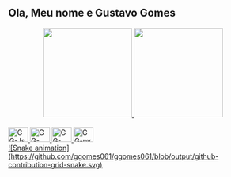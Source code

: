 ## Ola, Meu nome e Gustavo Gomes
<div align="center">
  <a href="https://github.com/ggomes061">
  <img height="180em" src="https://github-readme-stats.vercel.app/api?username=ggomes061&show_icons=true&theme=dracula&include_all_commits=true&count_private=true"/>
  <img height="180em" src="https://github-readme-stats.vercel.app/api/top-langs/?username=ggomes061&layout=compact&langs_count=7&theme=dracula"/>
</div>
<div style="display: inline_block"><br>
  <img alt="GG-Js" height="30" width="40" src="https://cdn.jsdelivr.net/gh/devicons/devicon/icons/javascript/javascript-original.svg" />
  <img alt="GG-css" height="30" width="40" src="https://cdn.jsdelivr.net/gh/devicons/devicon/icons/css3/css3-original.svg" />
  <img alt="GG-html" height="30" width="40" src="https://cdn.jsdelivr.net/gh/devicons/devicon/icons/html5/html5-original.svg" />
  <img alt="GG-py" height="30" width="40" src="https://cdn.jsdelivr.net/gh/devicons/devicon/icons/python/python-original.svg" />
</div>
<div>
  ![Snake animation](https://github.com/ggomes061/ggomes061/blob/output/github-contribution-grid-snake.svg)
</div>
